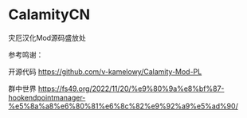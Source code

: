 # CalamityCN
灾厄汉化Mod源码盛放处

参考鸣谢：

开源代码 https://github.com/v-kamelowy/Calamity-Mod-PL

群中世界 https://fs49.org/2022/11/20/%e9%80%9a%e8%bf%87-hookendpointmanager-%e5%8a%a8%e6%80%81%e6%8c%82%e9%92%a9%e5%ad%90/
